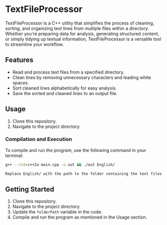 # TextFileProcessor

TextFileProcessor is a C++ utility that simplifies the process of cleaning, sorting, and organizing text lines from multiple files within a directory. Whether you're preparing data for analysis, generating structured content, or simply tidying up textual information, TextFileProcessor is a versatile tool to streamline your workflow.

## Features

- Read and process text files from a specified directory.
- Clean lines by removing unnecessary characters and leading white spaces.
- Sort cleaned lines alphabetically for easy analysis.
- Save the sorted and cleaned lines to an output file.

## Usage

1. Clone this repository.
2. Navigate to the project directory.

### Compilation and Execution

To compile and run the program, use the following command in your terminal:

```bash
g++ --std=c++2a main.cpp -o out && ./out English/

Replace English/ with the path to the folder containing the text files you want to process.
```

## Getting Started

1. Clone this repository.
2. Navigate to the project directory.
3. Update the `folderPath` variable in the code.
4. Compile and run the program as mentioned in the Usage section.
